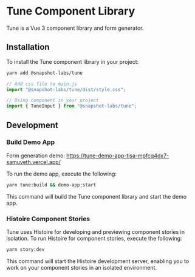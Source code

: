 # Tune Component Library

Tune is a Vue 3 component library and form generator.

## Installation

To install the Tune component library in your project:

```bash
yarn add @snapshot-labs/tune
```

```js
// Add css file to main.js
import "@snapshot-labs/tune/dist/style.css";
```

```js
// Using component in your project
import { TuneInput } from "@snapshot-labs/tune";
```

## Development

### Build Demo App

Form generation demo: https://tune-demo-app-tisa-mpfcq4dx7-samuveth.vercel.app/

To run the demo app, execute the following:

```bash
yarn tune:build && demo-app:start
```

This command will build the Tune component library and start the demo app.

### Histoire Component Stories

Tune uses Histoire for developing and previewing component stories in isolation. To run Histoire for component stories, execute the following:

```bash
yarn story:dev
```

This command will start the Histoire development server, enabling you to work on your component stories in an isolated environment.
